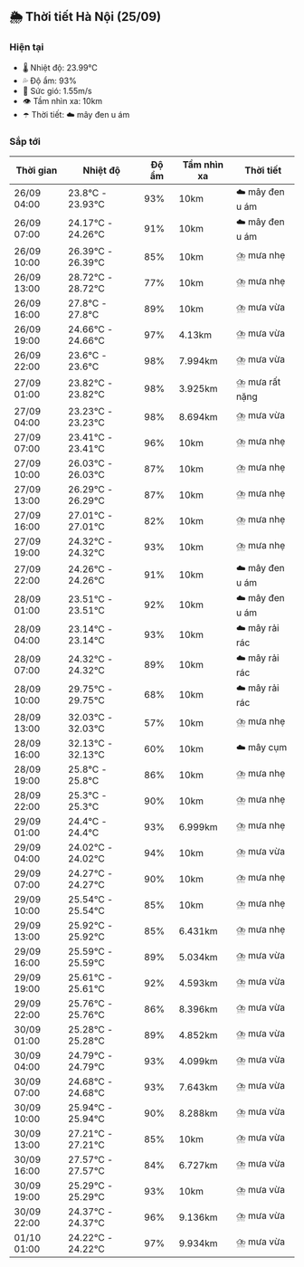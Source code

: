 ## 🌦️ Thời tiết Hà Nội (25/09)

### Hiện tại

- 🌡️ Nhiệt độ: 23.99℃
- 💦 Độ ẩm: 93%
- 💨 Sức gió: 1.55m/s
- 👁️ Tầm nhìn xa: 10km
- ☂️ Thời tiết: ☁️ mây đen u ám

### Sắp tới

| Thời gian | Nhiệt độ | Độ ẩm | Tầm nhìn xa | Thời tiết |
| --- | --- | --- | --- | --- |
| 26/09 04:00 | 23.8℃ - 23.93℃ | 93% | 10km | ☁️ mây đen u ám |
| 26/09 07:00 | 24.17℃ - 24.26℃ | 91% | 10km | ☁️ mây đen u ám |
| 26/09 10:00 | 26.39℃ - 26.39℃ | 85% | 10km | ⛈️ mưa nhẹ |
| 26/09 13:00 | 28.72℃ - 28.72℃ | 77% | 10km | ⛈️ mưa nhẹ |
| 26/09 16:00 | 27.8℃ - 27.8℃ | 89% | 10km | ⛈️ mưa vừa |
| 26/09 19:00 | 24.66℃ - 24.66℃ | 97% | 4.13km | ⛈️ mưa vừa |
| 26/09 22:00 | 23.6℃ - 23.6℃ | 98% | 7.994km | ⛈️ mưa vừa |
| 27/09 01:00 | 23.82℃ - 23.82℃ | 98% | 3.925km | ⛈️ mưa rất nặng |
| 27/09 04:00 | 23.23℃ - 23.23℃ | 98% | 8.694km | ⛈️ mưa vừa |
| 27/09 07:00 | 23.41℃ - 23.41℃ | 96% | 10km | ⛈️ mưa nhẹ |
| 27/09 10:00 | 26.03℃ - 26.03℃ | 87% | 10km | ⛈️ mưa nhẹ |
| 27/09 13:00 | 26.29℃ - 26.29℃ | 87% | 10km | ⛈️ mưa nhẹ |
| 27/09 16:00 | 27.01℃ - 27.01℃ | 82% | 10km | ⛈️ mưa nhẹ |
| 27/09 19:00 | 24.32℃ - 24.32℃ | 93% | 10km | ⛈️ mưa nhẹ |
| 27/09 22:00 | 24.26℃ - 24.26℃ | 91% | 10km | ☁️ mây đen u ám |
| 28/09 01:00 | 23.51℃ - 23.51℃ | 92% | 10km | ☁️ mây đen u ám |
| 28/09 04:00 | 23.14℃ - 23.14℃ | 93% | 10km | ☁️ mây rải rác |
| 28/09 07:00 | 24.32℃ - 24.32℃ | 89% | 10km | ☁️ mây rải rác |
| 28/09 10:00 | 29.75℃ - 29.75℃ | 68% | 10km | ☁️ mây rải rác |
| 28/09 13:00 | 32.03℃ - 32.03℃ | 57% | 10km | ⛈️ mưa nhẹ |
| 28/09 16:00 | 32.13℃ - 32.13℃ | 60% | 10km | ☁️ mây cụm |
| 28/09 19:00 | 25.8℃ - 25.8℃ | 86% | 10km | ⛈️ mưa nhẹ |
| 28/09 22:00 | 25.3℃ - 25.3℃ | 90% | 10km | ⛈️ mưa nhẹ |
| 29/09 01:00 | 24.4℃ - 24.4℃ | 93% | 6.999km | ⛈️ mưa nhẹ |
| 29/09 04:00 | 24.02℃ - 24.02℃ | 94% | 10km | ⛈️ mưa vừa |
| 29/09 07:00 | 24.27℃ - 24.27℃ | 90% | 10km | ⛈️ mưa nhẹ |
| 29/09 10:00 | 25.54℃ - 25.54℃ | 85% | 10km | ⛈️ mưa nhẹ |
| 29/09 13:00 | 25.92℃ - 25.92℃ | 85% | 6.431km | ⛈️ mưa nhẹ |
| 29/09 16:00 | 25.59℃ - 25.59℃ | 89% | 5.034km | ⛈️ mưa vừa |
| 29/09 19:00 | 25.61℃ - 25.61℃ | 92% | 4.593km | ⛈️ mưa vừa |
| 29/09 22:00 | 25.76℃ - 25.76℃ | 86% | 8.396km | ⛈️ mưa vừa |
| 30/09 01:00 | 25.28℃ - 25.28℃ | 89% | 4.852km | ⛈️ mưa vừa |
| 30/09 04:00 | 24.79℃ - 24.79℃ | 93% | 4.099km | ⛈️ mưa vừa |
| 30/09 07:00 | 24.68℃ - 24.68℃ | 93% | 7.643km | ⛈️ mưa vừa |
| 30/09 10:00 | 25.94℃ - 25.94℃ | 90% | 8.288km | ⛈️ mưa vừa |
| 30/09 13:00 | 27.21℃ - 27.21℃ | 85% | 10km | ⛈️ mưa vừa |
| 30/09 16:00 | 27.57℃ - 27.57℃ | 84% | 6.727km | ⛈️ mưa vừa |
| 30/09 19:00 | 25.29℃ - 25.29℃ | 93% | 10km | ⛈️ mưa vừa |
| 30/09 22:00 | 24.37℃ - 24.37℃ | 96% | 9.136km | ⛈️ mưa vừa |
| 01/10 01:00 | 24.22℃ - 24.22℃ | 97% | 9.934km | ⛈️ mưa vừa |
